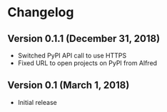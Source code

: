 # Changelog

## Version 0.1.1 (December 31, 2018)

* Switched PyPI API call to use HTTPS
* Fixed URL to open projects on PyPI from Alfred

## Version 0.1 (March 1, 2018)

* Initial release
